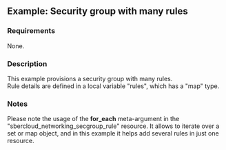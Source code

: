 ## Example: Security group with many rules

### Requirements

None.

### Description

This example provisions a security group with many rules.  
Rule details are defined in a local variable "rules", which has a "map" type.

### Notes

Please note the usage of the **for_each** meta-argument in the "sbercloud_networking_secgroup_rule" resource. It allows to iterate over a set or map object, and in this example it helps add several rules in just one resource.
